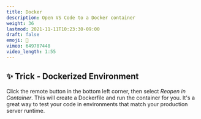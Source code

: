 ```yaml
---
title: Docker
description: Open VS Code to a Docker container
weight: 36
lastmod: 2021-11-11T10:23:30-09:00
draft: false
emoji: 🐳
vimeo: 649707448
video_length: 1:55
---
```


## ✨ Trick - Dockerized Environment

Click the remote button in the bottom left corner, then select _Reopen in Container_. This will create a Dockerfile and run the container for you. It's a great way to test your code in environments that match your production server runtime.
